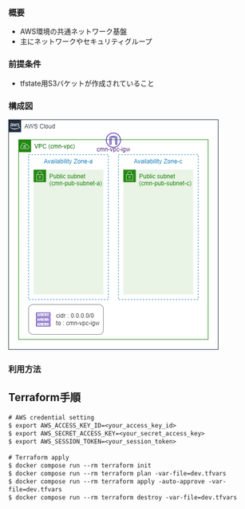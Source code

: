 ### 概要
* AWS環境の共通ネットワーク基盤
* 主にネットワークやセキュリティグループ

### 前提条件
* tfstate用S3バケットが作成されていること

### 構成図
![architecture_01](doc/architecture.drawio.png)

### 利用方法
## Terraform手順
```
# AWS credential setting
$ export AWS_ACCESS_KEY_ID=<your_access_key_id>
$ export AWS_SECRET_ACCESS_KEY=<your_secret_access_key>
$ export AWS_SESSION_TOKEN=<your_session_token>

# Terraform apply
$ docker compose run --rm terraform init
$ docker compose run --rm terraform plan -var-file=dev.tfvars
$ docker compose run --rm terraform apply -auto-approve -var-file=dev.tfvars
$ docker compose run --rm terraform destroy -var-file=dev.tfvars
```
